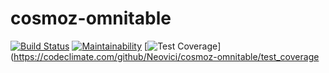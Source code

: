cosmoz-omnitable
=================

[![Build Status](https://travis-ci.org/Neovici/cosmoz-omnitable.svg?branch=master)](https://travis-ci.org/Neovici/cosmoz-omnitable)
[![Maintainability](https://api.codeclimate.com/v1/badges/6b16292868f47977eee2/maintainability)](https://codeclimate.com/github/Neovici/cosmoz-omnitable/maintainability)
[![Test Coverage](https://api.codeclimate.com/v1/badges/6b16292868f47977eee2/test_coverage)](https://codeclimate.com/github/Neovici/cosmoz-omnitable/test_coverage
